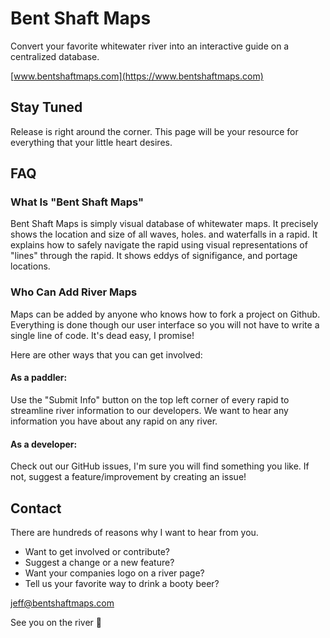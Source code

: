 # Bent Shaft Maps

Convert your favorite whitewater river into an interactive guide on a centralized database.

[www.bentshaftmaps.com](https://www.bentshaftmaps.com)

## Stay Tuned

Release is right around the corner. This page will be your resource for everything that your little heart desires.

## FAQ

### What Is "Bent Shaft Maps"

Bent Shaft Maps is simply visual database of whitewater maps. It precisely shows the location and size of all waves, holes. and waterfalls in a rapid. It explains how to safely navigate the rapid using visual representations of "lines" through the rapid. It shows eddys of signifigance, and portage locations.

### Who Can Add River Maps

Maps can be added by anyone who knows how to fork a project on Github. Everything is done though our user interface so you will not have to write a single line of code. It's dead easy, I promise!

Here are other ways that you can get involved:

#### As a paddler:

Use the "Submit Info" button on the top left corner of every rapid to streamline river information to our developers. We want to hear any information you have about any rapid on any river.

#### As a developer:

Check out our GitHub issues, I'm sure you will find something you like. If not, suggest a feature/improvement by creating an issue!

## Contact

There are hundreds of reasons why I want to hear from you.

- Want to get involved or contribute?
- Suggest a change or a new feature?
- Want your companies logo on a river page?
- Tell us your favorite way to drink a booty beer?

jeff@bentshaftmaps.com

See you on the river :ocean:
